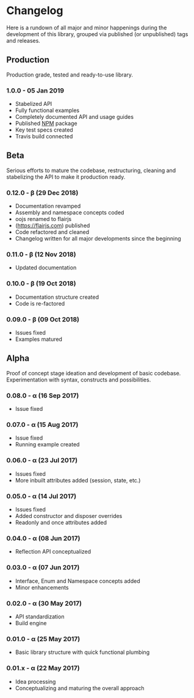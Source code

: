 <!-- nav: overview.nav.json.txt -->

Changelog
=========

Here is a rundown of all major and minor happenings during the development of this library, grouped via published (or unpublished) tags and releases.


Production
----------

Production grade, tested and ready-to-use library.

### 1.0.0 - 05 Jan 2019

* Stabelized API
* Fully functional examples
* Completely documented API and usage guides
* Published [NPM](https://www.npmjs.com/package/flairjs) package
* Key test specs created
* Travis build connected

Beta
----

Serious efforts to mature the codebase, restructuring, cleaning and stabelizing the API to make it production ready. 

### 0.12.0 - &beta; (29 Dec 2018)

* Documentation revamped
* Assembly and namespace concepts coded
* oojs renamed to flairjs
* (https://flairjs.com) published
* Code refactored and cleaned
* Changelog written for all major developments since the beginning

### 0.11.0 - &beta; (12 Nov 2018)

* Updated documentation

### 0.10.0 - &beta; (19 Oct 2018)

* Documentation structure created
* Code is re-factored

### 0.09.0 - &beta; (09 Oct 2018)

* Issues fixed
* Examples matured

Alpha
-----

Proof of concept stage ideation and development of basic codebase. Experimentation with syntax, constructs and possibilities. 

### 0.08.0 - &alpha; (16 Sep 2017)

* Issue fixed

### 0.07.0 - &alpha; (15 Aug 2017)

* Issue fixed
* Running example created

### 0.06.0 - &alpha; (23 Jul 2017)

* Issues fixed
* More inbuilt attributes added (session, state, etc.)

### 0.05.0 - &alpha; (14 Jul 2017)

* Issues fixed
* Added constructor and disposer overrides
* Readonly and once attributes added

### 0.04.0 - &alpha; (08 Jun 2017)
* Reflection API conceptualized

### 0.03.0 - &alpha; (07 Jun 2017)

* Interface, Enum and Namespace concepts added
* Minor enhancements

### 0.02.0 - &alpha; (30 May 2017)

* API standardization
* Build engine

### 0.01.0 - &alpha; (25 May 2017)

* Basic library structure with quick functional plumbing

### 0.01.x - &alpha; (22 May 2017)

* Idea processing
* Conceptualizing and maturing the overall approach
